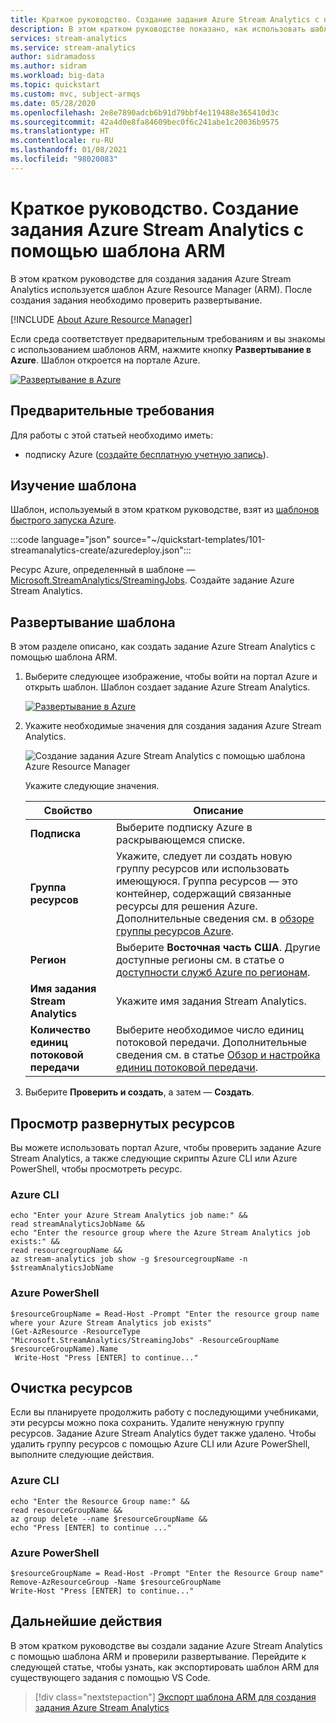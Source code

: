 ```yaml
---
title: Краткое руководство. Создание задания Azure Stream Analytics с помощью шаблона Azure Resource Manager
description: В этом кратком руководстве показано, как использовать шаблон Azure Resource Manager для создания задания Azure Stream Analytics.
services: stream-analytics
ms.service: stream-analytics
author: sidramadoss
ms.author: sidram
ms.workload: big-data
ms.topic: quickstart
ms.custom: mvc, subject-armqs
ms.date: 05/28/2020
ms.openlocfilehash: 2e8e7890adcb6b91d79bbf4e119488e365410d3c
ms.sourcegitcommit: 42a4d0e8fa84609bec0f6c241abe1c20036b9575
ms.translationtype: HT
ms.contentlocale: ru-RU
ms.lasthandoff: 01/08/2021
ms.locfileid: "98020083"
---
```

# <a name="quickstart-create-an-azure-stream-analytics-job-by-using-an-arm-template"></a>Краткое руководство. Создание задания Azure Stream Analytics с помощью шаблона ARM

В этом кратком руководстве для создания задания Azure Stream Analytics используется шаблон Azure Resource Manager (ARM). После создания задания необходимо проверить развертывание.

[!INCLUDE [About Azure Resource Manager](../../includes/resource-manager-quickstart-introduction.md)]

Если среда соответствует предварительным требованиям и вы знакомы с использованием шаблонов ARM, нажмите кнопку **Развертывание в Azure**. Шаблон откроется на портале Azure.

[![Развертывание в Azure](../media/template-deployments/deploy-to-azure.svg)](https://portal.azure.com/#create/Microsoft.Template/uri/https%3A%2F%2Fraw.githubusercontent.com%2FAzure%2Fazure-quickstart-templates%2Fmaster%2F101-streamanalytics-create%2Fazuredeploy.json)

## <a name="prerequisites"></a>Предварительные требования

Для работы с этой статьей необходимо иметь:

* подписку Azure ([создайте бесплатную учетную запись](https://azure.microsoft.com/free/)).

## <a name="review-the-template"></a>Изучение шаблона

Шаблон, используемый в этом кратком руководстве, взят из [шаблонов быстрого запуска Azure](https://azure.microsoft.com/resources/templates/101-streamanalytics-create/).

:::code language="json" source="~/quickstart-templates/101-streamanalytics-create/azuredeploy.json":::

Ресурс Azure, определенный в шаблоне — [Microsoft.StreamAnalytics/StreamingJobs](/azure/templates/microsoft.streamanalytics/streamingjobs). Создайте задание Azure Stream Analytics.

## <a name="deploy-the-template"></a>Развертывание шаблона

В этом разделе описано, как создать задание Azure Stream Analytics с помощью шаблона ARM.

1. Выберите следующее изображение, чтобы войти на портал Azure и открыть шаблон. Шаблон создает задание Azure Stream Analytics.

   [![Развертывание в Azure](../media/template-deployments/deploy-to-azure.svg)](https://portal.azure.com/#create/Microsoft.Template/uri/https%3A%2F%2Fraw.githubusercontent.com%2FAzure%2Fazure-quickstart-templates%2Fmaster%2F101-streamanalytics-create%2Fazuredeploy.json)

2. Укажите необходимые значения для создания задания Azure Stream Analytics.

   ![Создание задания Azure Stream Analytics с помощью шаблона Azure Resource Manager](./media/quick-create-azure-resource-manager/create-stream-analytics-job-resource-manager-template.png "Создание задания Azure Stream Analytics с помощью шаблона Azure Resource Manager")

   Укажите следующие значения.

   |Свойство  |Описание  |
   |---------|---------|
   |**Подписка**     | Выберите подписку Azure в раскрывающемся списке.        |
   |**Группа ресурсов**     | Укажите, следует ли создать новую группу ресурсов или использовать имеющуюся. Группа ресурсов — это контейнер, содержащий связанные ресурсы для решения Azure. Дополнительные сведения см. в [обзоре группы ресурсов Azure](../azure-resource-manager/management/overview.md). |
   |**Регион**     | Выберите **Восточная часть США**. Другие доступные регионы см. в статье о [доступности служб Azure по регионам](https://azure.microsoft.com/regions/services/).        |
   |**Имя задания Stream Analytics**     | Укажите имя задания Stream Analytics.      |
   |**Количество единиц потоковой передачи**     |  Выберите необходимое число единиц потоковой передачи. Дополнительные сведения см. в статье [Обзор и настройка единиц потоковой передачи](stream-analytics-streaming-unit-consumption.md).       |

3. Выберите **Проверить и создать**, а затем — **Создать**.

## <a name="review-deployed-resources"></a>Просмотр развернутых ресурсов

Вы можете использовать портал Azure, чтобы проверить задание Azure Stream Analytics, а также следующие скрипты Azure CLI или Azure PowerShell, чтобы просмотреть ресурс.

### <a name="azure-cli"></a>Azure CLI

```azurecli-interactive
echo "Enter your Azure Stream Analytics job name:" &&
read streamAnalyticsJobName &&
echo "Enter the resource group where the Azure Stream Analytics job exists:" &&
read resourcegroupName &&
az stream-analytics job show -g $resourcegroupName -n $streamAnalyticsJobName
```

### <a name="azure-powershell"></a>Azure PowerShell

```azurepowershell-interactive
$resourceGroupName = Read-Host -Prompt "Enter the resource group name where your Azure Stream Analytics job exists"
(Get-AzResource -ResourceType "Microsoft.StreamAnalytics/StreamingJobs" -ResourceGroupName $resourceGroupName).Name
 Write-Host "Press [ENTER] to continue..."
```

## <a name="clean-up-resources"></a>Очистка ресурсов

Если вы планируете продолжить работу с последующими учебниками, эти ресурсы можно пока сохранить. Удалите ненужную группу ресурсов. Задание Azure Stream Analytics будет также удалено. Чтобы удалить группу ресурсов с помощью Azure CLI или Azure PowerShell, выполните следующие действия.

### <a name="azure-cli"></a>Azure CLI

```azurecli-interactive
echo "Enter the Resource Group name:" &&
read resourceGroupName &&
az group delete --name $resourceGroupName &&
echo "Press [ENTER] to continue ..."
```

### <a name="azure-powershell"></a>Azure PowerShell

```azurepowershell-interactive
$resourceGroupName = Read-Host -Prompt "Enter the Resource Group name"
Remove-AzResourceGroup -Name $resourceGroupName
Write-Host "Press [ENTER] to continue..."
```

## <a name="next-steps"></a>Дальнейшие действия

В этом кратком руководстве вы создали задание Azure Stream Analytics с помощью шаблона ARM и проверили развертывание. Перейдите к следующей статье, чтобы узнать, как экспортировать шаблон ARM для существующего задания с помощью VS Code.

> [!div class="nextstepaction"]
> [Экспорт шаблона ARM для создания задания Azure Stream Analytics](resource-manager-export.md)

